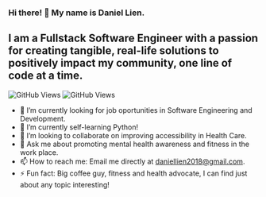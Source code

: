 ### Hi there! 👋 My name is Daniel Lien.
## I am a Fullstack Software Engineer with a passion for creating tangible, real-life solutions to positively impact my community, one line of code at a time.


![GitHub Views](https://komarev.com/ghpvc/?username=<daniellien2018>)
![GitHub Views](https://komarev.com/ghpvc/?username=<daniellien2018&color=FAC151>)

<!--
**Daniellien2018/Daniellien2018** is a ✨ _special_ ✨ repository because its `README.md` (this file) appears on your GitHub profile.
- 💬 Ask me about promoting mental health awareness and fitness in the work place.
-->
- 🔭 I’m currently looking for job oportunities in Software Engineering and Development.
- 🌱 I’m currently self-learning Python!
- 👯 I’m looking to collaborate on improving accessibility in Health Care.
- 💬 Ask me about promoting mental health awareness and fitness in the work place.
- 📫 How to reach me: Email me directly at daniellien2018@gmail.com.
- ⚡ Fun fact: Big coffee guy, fitness and health advocate, I can find just about any topic interesting! 
